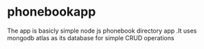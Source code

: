 # phonebookapp
The app is basicly simple node js phonebook directory app .It uses mongodb atlas as its database for simple CRUD operations
